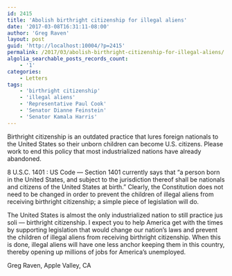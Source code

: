 ```yaml
---
id: 2415
title: 'Abolish birthright citizenship for illegal aliens'
date: '2017-03-08T16:31:11-08:00'
author: 'Greg Raven'
layout: post
guid: 'http://localhost:10004/?p=2415'
permalink: /2017/03/abolish-birthright-citizenship-for-illegal-aliens/
algolia_searchable_posts_records_count:
    - '1'
categories:
    - Letters
tags:
    - 'birthright citizenship'
    - 'illegal aliens'
    - 'Representative Paul Cook'
    - 'Senator Dianne Feinstein'
    - 'Senator Kamala Harris'
---
```


Birthright citizenship is an outdated practice that lures foreign nationals to the United States so their unborn children can become U.S. citizens. Please work to end this policy that most industrialized nations have already abandoned.

8 U.S.C. 1401 : US Code — Section 1401 currently says that “a person born in the United States, and subject to the jurisdiction thereof shall be nationals and citizens of the United States at birth.” Clearly, the Constitution does not need to be changed in order to prevent the children of illegal aliens from receiving birthright citizenship; a simple piece of legislation will do.

The United States is almost the only industrialized nation to still practice jus soli — birthright citizenship. I expect you to help America get with the times by supporting legislation that would change our nation’s laws and prevent the children of illegal aliens from receiving birthright citizenship. When this is done, illegal aliens will have one less anchor keeping them in this country, thereby opening up millions of jobs for America’s unemployed.

Greg Raven, Apple Valley, CA